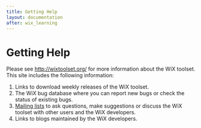 ```yaml
---
title: Getting Help
layout: documentation
after: wix_learning
---
```

# Getting Help

Please see <a href="http://wixtoolset.org/" target="_blank">http://wixtoolset.org/</a> for more information about the WiX toolset. This site includes the following information:

1. Links to download weekly releases of the WiX toolset.
2. The WiX bug database where you can report new bugs or check the status of existing bugs.
3. <a href="http://wix.sourceforge.net/mailinglists.html" target="_blank">Mailing lists</a> to ask questions, make suggestions or discuss the WiX toolset with other users and the WiX developers.
4. Links to blogs maintained by the WiX developers.
